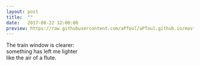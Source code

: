 ```yaml
---
layout: post
title:  ""
date:   2017-08-22 12:00:00
preview: https://raw.githubusercontent.com/aPToul/aPToul.github.io/master/_images/doubts.jpg
---
```


The train window is clearer:  
something has left me lighter  
like the air 
of a flute.

